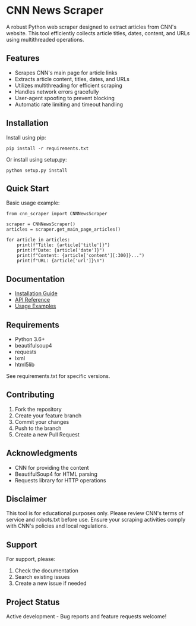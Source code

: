 # CNN News Scraper

A robust Python web scraper designed to extract articles from CNN's website. This tool efficiently collects article titles, dates, content, and URLs using multithreaded operations.

## Features

- Scrapes CNN's main page for article links
- Extracts article content, titles, dates, and URLs
- Utilizes multithreading for efficient scraping
- Handles network errors gracefully
- User-agent spoofing to prevent blocking
- Automatic rate limiting and timeout handling

## Installation

Install using pip:

    pip install -r requirements.txt

Or install using setup.py:

    python setup.py install

## Quick Start

Basic usage example:

    from cnn_scraper import CNNNewsScraper
    
    scraper = CNNNewsScraper()
    articles = scraper.get_main_page_articles()
    
    for article in articles:
        print(f"Title: {article['title']}")
        print(f"Date: {article['date']}")
        print(f"Content: {article['content'][:300]}...")
        print(f"URL: {article['url']}\n")

## Documentation

- [Installation Guide](docs/installation.md)
- [API Reference](docs/api.md)
- [Usage Examples](docs/examples.md)

## Requirements

- Python 3.6+
- beautifulsoup4
- requests
- lxml
- html5lib

See requirements.txt for specific versions.

## Contributing

1. Fork the repository
2. Create your feature branch
3. Commit your changes
4. Push to the branch
5. Create a new Pull Request


## Acknowledgments

- CNN for providing the content
- BeautifulSoup4 for HTML parsing
- Requests library for HTTP operations

## Disclaimer

This tool is for educational purposes only. Please review CNN's terms of service and robots.txt before use. Ensure your scraping activities comply with CNN's policies and local regulations.

## Support

For support, please:
1. Check the documentation
2. Search existing issues
3. Create a new issue if needed

## Project Status

Active development - Bug reports and feature requests welcome!

